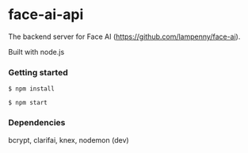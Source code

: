 # face-ai-api
The backend server for Face AI (https://github.com/lampenny/face-ai). 

Built with node.js

### Getting started

`$ npm install`

`$ npm start`

### Dependencies

bcrypt, clarifai, knex, nodemon (dev)